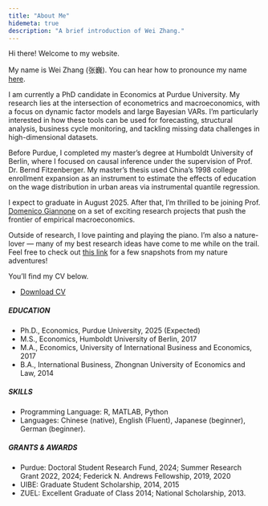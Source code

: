```yaml
---
title: "About Me"
hidemeta: true
description: "A brief introduction of Wei Zhang."
---
```

Hi there! Welcome to my website.

My name is Wei Zhang (张巍). You can hear how to pronounce my name [here](https://www.youtube.com/watch?v=iP1FfWhdXTc).

I am currently a PhD candidate in Economics at Purdue University. My research lies at the intersection of econometrics and macroeconomics, with a focus on dynamic factor models and large Bayesian VARs. I’m particularly interested in how these tools can be used for forecasting, structural analysis, business cycle monitoring, and tackling missing data challenges in high-dimensional datasets.

Before Purdue, I completed my master’s degree at Humboldt University of Berlin, where I focused on causal inference under the supervision of Prof. Dr. Bernd Fitzenberger. My master’s thesis used China’s 1998 college enrollment expansion as an instrument to estimate the effects of education on the wage distribution in urban areas via instrumental quantile regression.

I expect to graduate in August 2025. After that, I’m thrilled to be joining Prof. [Domenico Giannone](https://scholar.google.com/citations?user=Ek6m-HIAAAAJ&hl=en) on a set of exciting research projects that push the frontier of empirical macroeconomics.

Outside of research, I love painting and playing the piano. I’m also a nature-lover — many of my best research ideas have come to me while on the trail. Feel free to check out [this link](/state_parks/) for a few snapshots from my nature adventures!

You’ll find my CV below.

+ [Download CV](/CV0629.pdf)

<!--+ [Download Resume](/Resume0629.pdf)-->
##### EDUCATION
+ Ph.D., Economics, Purdue University, 2025 (Expected)
+ M.S., Economics, Humboldt University of Berlin, 2017
+ M.A., Economics, University of International Business and Economics, 2017
+ B.A., International Business, Zhongnan University of Economics and Law, 2014

##### SKILLS
+ Programming Language: R, MATLAB, Python
+ Languages: Chinese (native), English (Fluent), Japanese (beginner), German (beginner).
  
##### GRANTS & AWARDS
+ Purdue: Doctoral Student Research Fund, 2024; Summer Research Grant 2022, 2024; Federick N. Andrews Fellowship, 2019, 2020
+ UIBE: Graduate Student Scholarship, 2014, 2015
+ ZUEL: Excellent Graduate of Class 2014; National Scholarship, 2013.

